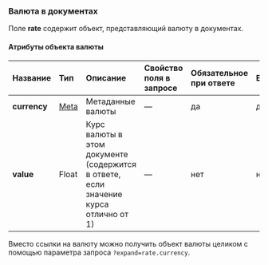 ### Валюта в документах
Поле **rate** содержит объект, представляющий валюту в документах.

#### Атрибуты объекта валюты

| Название  | Тип | Описание                    | Свойство поля в запросе | Обязательное при ответе|Expand|
| --------- |:----|:----------------------------|:----------------|:------------------------|:------------------------|
|**currency** |[Meta](../#mojsklad-json-api-obschie-swedeniq-metadannye)|Метаданные валюты|&mdash;|да|да  
|**value**    |Float|Курс валюты в этом документе (содержится в ответе, если значение курса отлично от 1)|&mdash;|нет|нет

Вместо ссылки на валюту можно получить объект валюты целиком с помощью параметра запроса `?expand=rate.currency`.
